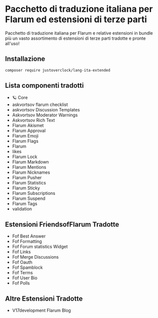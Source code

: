 # Pacchetto di traduzione italiana per Flarum ed estensioni di terze parti

Pacchetto di traduzione italiana per Flarum e relative estensioni in bundle più
un vasto assortimento di estensioni di terze parti tradotte e pronte all'uso!

## Installazione

```bash
composer require justoverclock/lang-ita-extended
```

## Lista componenti tradotti

- 🪐 Core
- askvortsov flarum checklist
- askvortsov Discussion Templates
- Askvortsov Moderator Warnings
- Askvortsov Rich Text
- Flarum Akismet
- Flarum Approval
- Flarum Emoji
- Flarum Flags
- Flarum
- likes
- Flarum Lock
- Flarum Markdown
- Flarum Mentions
- Flarum Nicknames
- Flarum Pusher
- Flarum Statistics
- Flarum Sticky
- Flarum Subscriptions
- Flarum Suspend
- Flarum Tags
- validation

## Estensioni FriendsofFlarum Tradotte

- Fof Best Answer
- Fof Formatting
- Fof Forum statistics Widget
- Fof Links
- Fof Merge Discussions
- Fof Oauth
- Fof Spamblock
- Fof Terms
- Fof User Bio
- Fof Polls

## Altre Estensioni Tradotte

- V17development Flarum Blog


